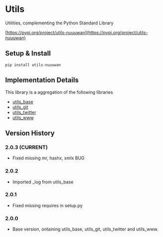 # Utils

Utilities, complementing the Python Standard Library

[https://pypi.org/project/utils-nuuuwan](https://pypi.org/project/utils-nuuuwan)

## Setup & Install

```
pip install utils-nuuuwan
```

## Implementation Details

This library is a aggregation of the following libraries

* [utils_base](https://pypi.org/project/utils_base-nuuuwan/)
* [utils_git](https://pypi.org/project/utils_git-nuuuwan/)
* [utils_twitter](https://pypi.org/project/utils_twitter-nuuuwan/)
* [utils_www](https://pypi.org/project/utils_www-nuuuwan/)

## Version History

### 2.0.3 (CURRENT)
* Fixed missing mr, hashx, xmlx BUG

### 2.0.2
* Imported _log from utils_base

### 2.0.1 
* Fixed missing requires in setup.py

### 2.0.0
* Base version, ontaining utils_base, utils_git, utils_twitter and utils_www.